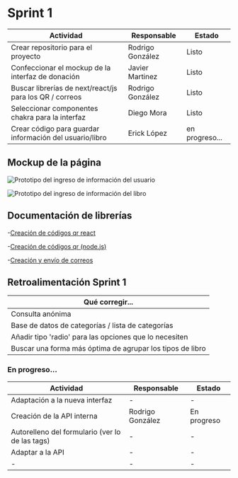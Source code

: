 
# Sprint 1


| Actividad | Responsable | Estado|
| --------- | ----------- | ----- |
| Crear repositorio para el proyecto | Rodrigo González | Listo |
| Confeccionar el mockup de la interfaz de donación | Javier Martinez  | Listo |
| Buscar librerías de next/react/js para los QR / correos | Rodrigo González | Listo |
| Seleccionar componentes chakra para la interfaz | Diego Mora | Listo |
| Crear código para guardar información del usuario/libro | Erick López | en progreso...|


## Mockup de la página

![Prototipo del ingreso de información del usuario](https://cdn.discordapp.com/attachments/1241914858228944907/1291049770433122414/image.png?ex=66feaf4b&is=66fd5dcb&hm=59059e716627f2b667b4f3d5e4b3bf82b4bdd644f06cdb39349f1ed718995b1a&)

![Prototipo del ingreso de información del libro](https://cdn.discordapp.com/attachments/1241914858228944907/1291050476946587789/image.png?ex=66feaff4&is=66fd5e74&hm=4d6136ecafd41f43e1868cf8d7a43a282ed62faaa04d97d3e0af218194d14334&)




## Documentación de librerías


-[Creación de códigos qr react](https://www.npmjs.com/package/qrcode.react)

-[Creación de códigos qr (node.js)](https://www.npmjs.com/package/qrcode)

-[Creación y envío de correos](https://resend.com/docs/send-with-nextjs)

## Retroalimentación Sprint 1

| Qué corregir... |
| ------------ |
| Consulta anónima |
| Base de datos de categorías / lista de categorías |
| Añadir tipo 'radio' para las opciones que lo necesiten | 
| Buscar una forma más óptima de agrupar los tipos de libro |






### En progreso...

| Actividad | Responsable | Estado|
| --------- | ----------- | ----- |
| Adaptación a la nueva interfaz | - | - |
| Creación de la API interna | Rodrigo González | En progreso |
| Autorelleno del formulario (ver lo de las tags) | - | - |
| Adaptar a la API | -  | - |
| - | - | - |




